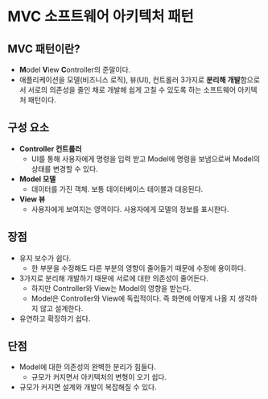 # MVC 소프트웨어 아키텍처 패턴

## MVC 패턴이란?

- **M**odel **V**iew **C**ontroller의 준말이다.
- 애플리케이션을 모델(비즈니스 로직), 뷰(UI), 컨트롤러 3가지로 **분리해 개발**함으로서 서로의 의존성을 줄인 채로 개발해 쉽게 고칠 수 있도록 하는 소프트웨어 아키텍처 패턴이다.



## 구성 요소

- **Controller 컨트롤러** 
  - UI를 통해 사용자에게 명령을 입력 받고 Model에 명령을 보냄으로써 Model의 상태를 변경할 수 있다.
- **Model 모델**
  - 데이터를 가진 객체. 보통 데이터베이스 테이블과 대응된다.
- **View 뷰**
  - 사용자에게 보여지는 영역이다. 사용자에게 모델의 정보를 표시한다.



## 장점

- 유지 보수가 쉽다.
  - 한 부분을 수정해도 다른 부분의 영향이 줄어들기 때문에 수정에 용이하다.
- 3가지로 분리해 개발하기 때문에 서로에 대한 의존성이 줄어든다.
  - 하지만 Controller와 View는 Model의 영향을 받는다.
  - Model은 Controller와 View에 독립적이다. 즉 화면에 어떻게 나올 지 생각하지 않고 설계한다.
- 유연하고 확장하기 쉽다.



## 단점

- Model에 대한 의존성의 완벽한 분리가 힘들다.
  - 규모가 커지면서 아키텍처의 변형이 오기 쉽다.
- 규모가 커지면 설계와 개발이 복잡해질 수 있다.

